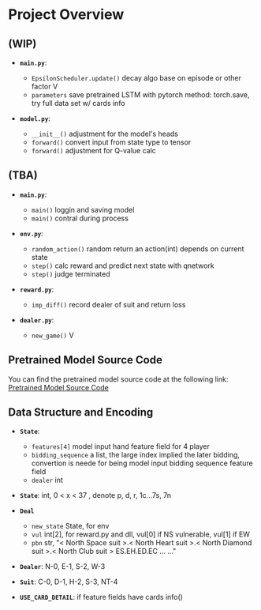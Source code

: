 # Project Overview

## (WIP)

- **`main.py`**:
  - `EpsilonScheduler.update()` decay algo base on episode or other factor V
  - `parameters` save pretrained LSTM with pytorch method: torch.save, try full data set w/ cards info

- **`model.py`**:
  - `__init__()` adjustment for the model's heads
  - `forward()` convert input from state type to tensor
  - `forward()` adjustment for Q-value calc

## (TBA)

- **`main.py`**:
  - `main()` loggin and saving model
  - `main()` contral during process

- **`env.py`**:
  - `random_action()` random return an action(int) depends on current state
  - `step()` calc reward and predict next state with qnetwork
  - `step()` judge terminated

- **`reward.py`**:
  - `imp_diff()` record dealer of suit and return loss

- **`dealer.py`**:
  - `new_game()` V

## Pretrained Model Source Code

You can find the pretrained model source code at the following link:  
[Pretrained Model Source Code](https://github.com/Paul1336/Contract_Bridge_LSTM)

## Data Structure and Encoding

- **`State`**:
  - `features[4]` model input hand feature field for 4 player
  - `bidding_sequence` a list, the large index implied the later bidding, convertion is neede for being model input bidding sequence feature field
  - `dealer` int

- **`State`**: int, 0 < x < 37 , denote p, d, r, 1c...7s, 7n

- **`Deal`**
  - `new_state` State, for env
  - `vul` int[2], for reward.py and dll, vul[0] if NS vulnerable, vul[1] if EW
  - `pbn` str, "< North Space suit >.< North Heart suit >.< North Diamond suit >.< North Club suit > ES.EH.ED.EC ... ..."

- **`Dealer`**: N-0, E-1, S-2, W-3

- **`Suit`**: C-0, D-1, H-2, S-3, NT-4

- **`USE_CARD_DETAIL`**: if feature fields have cards info()
